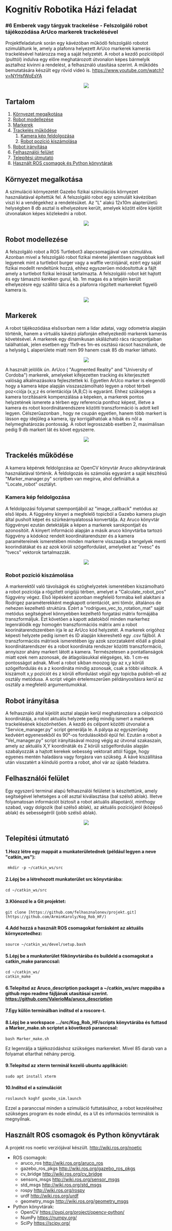 # Kognitív Robotika Házi feladat
### #6 Emberek vagy tárgyak trackelése - Felszolgáló robot tájékozódása ArUco markerek trackelésével

Projektfeladatunk során egy kávézóban működő felszolgáló robotot szimuláltunk le, amely a plafonra helyezett ArUco markerek kamerás trackelésével határozza meg a saját helyzetét.
A robot a kezdő pozícióbpól (pulttól) indulva egy előre meghatározott útvonalon képes bármelyik asztalhoz kivinni a rendelést, a felhasználó utasítása szerint.
A működés bemutatására készült egy rövid videó is. https://www.youtube.com/watch?v=NYHsfWoEsYA

<p align="center">
    <img src="https://github.com/ArminKaroly/Kog_Rob_HF/assets/62290156/f2d3371b-8f5e-4245-813c-51998d0a91f2">
<p>

## Tartalom
1. [Környezet megalkotása](#elsofejezet)
2. [Robot modellezése](#masodikfejezet)
3. [Markerek](#harmadikfejezet)
4. [Trackelés működése](#negyedikfejezet)
    1. [Kamera kép feldolgozása](#negypontegy)
    2. [Robot pozíció kiszámolása](#negypontketto)
5. [Robot irányítása](#otodikfejezet)
6. [Felhasználói felület](#hatodikfejezet)
7. [Telepítési útmutató](#hetedikfejezet)
8. [Használt ROS csomagok és Python könyvtárak](#nyolcadikfejezet)


## Környezet megalkotása <a name="elsofejezet"></a>
A szimuláció környezetét Gazebo fizikai szimulációs környezet használatával építettük fel. A felszolgáló robot egy szimulált kávézóban viszi ki a vendégekhez a rendelésüket. Az "L" alakú 12x10m alapterületű helységben 8 db asztal is elhelyezésre került, amelyek között előre kijelölt útvonalakon képes közlekedni a robot.

<p align="center">
    <img src="https://github.com/ArminKaroly/Kog_Rob_HF/assets/62290156/c7d2cf61-4561-481f-87a4-a3d438ab5890">
<p>


## Robot modellezése <a name="masodikfejezet"></a>
A felszolgáló robot a ROS Turtlebot3 alapcsomagjával van szimulálva. Azonban mivel a felszolgáló robot fizikai méretei jelentősen nagyobbak kell legyenek mint a turtlebot burger vagy a waffle verziójánál, ezért egy saját fizikai modellt rendeltünk hozzá, ehhez egyszerűen módosítottuk a fájlt amely a turtlebot fizikai leírását tartalmazta. A felszolgáló robot két hajtott és egy támasztó keréken gurul, kb. 1m magas és a tetején került elhelyezésre egy szállító tálca és a plafonra rögzített markereket figyelő kamera is.

<p align="center">
    <img src="https://github.com/ArminKaroly/Kog_Rob_HF/assets/62290156/f681785d-afca-453d-98ca-b84f09fae1a9">
<p>


## Markerek <a name="harmadikfejezet"></a>
A robot tájékozódása elsősorban nem a lidar adatai, vagy odometria alapján történik, hanem a virtuális kávézó plafonján elhelyezkedő markerek kamerás követésével. A markerek egy dinamikusan skálázható rács rácspontjaiban találhatóak, jelen esetben egy 11x9-es 1m-es osztású rácsot használunk, de a helység L alaperülete miatt nem 99 hanem csak 85 db marker látható. 

<p align="center">
    <img src="https://github.com/ArminKaroly/Kog_Rob_HF/assets/62290156/09463c9f-b0d4-4140-a276-3cde40c9ce83">
<p>

A használt jelölők ún. ArUco ( "Augmented Reality" and "University of Cordoba") markerek, amelyeket kifejezetten tracking és kiterjesztett valóság alkalmazásokra fejlesztettek ki. Egyetlen ArUco marker is elegendő hogy a kamera képe alapján visszaszámolható legyen a robot térbeli poz<ciója (x,y,z és orientációja (A,B,C) is egyaránt. Ehhez szükséges a kamera torzításaink kompenzálása a képeken, a markerek pontos helyzetének ismerete a térben egy referencia ponthoz képest, illetve a kamera és robot koordinátarendszere közötti transzformáció is adott kell legyen. Célszerűazonban , hogy ne csupán egyetlen, hanem több markert is lásson egy idejűleg a kamera, így korrigálhatóak a hibák és nől a helymeghatározás pontosság. A robot legrosszabb esetben 2, maximálisan pedig 9 db markert lát és követ egyszerre.

<p align="center">
    <img src="https://github.com/ArminKaroly/Kog_Rob_HF/assets/62290156/677a3b74-c12d-48dd-a2e9-cedb970d6d17">
<p>
       
## Trackelés működése <a name="negyedikfejezet"></a>
A kamera képének feldolgozása az OpenCV könyvtár Aruco alkönyvtárának használatával történik. A feldolgozás és számolás egyaránt a saját készítésű "Marker_manager.py" scriptben van megírva, ahol definiáltuk a "Locate_robot" osztályt.
    
 ### Kamera kép feldolgozása <a name="negypontegy"></a>
 A feldolgozási folyamat szempontjából az "image_callback" metódus az első lépés. A függvény kinyeri a megfelelő topicból a Gazebo kamera plugin által pusholt képet és szürkeárnyalatossá konvertálja. Az Aruco könyvtár függvényei ezután detektálják a képen a markerek sarokpontjait és azonosítóit. A kinyert információ alapján a másik aruco könyvtárba tartozó függvény a kódokoz rendelt koordinátarendszer és a kamera paramétereinek ismeretében minden markerre visszaadja a tengelyek menti koorindiátákat és az azok körüli szögelfordulást, amelyeket az "rvesc" és "tvecs" vektorok tartalmazzák.
  
<p align="center">
    <img src="https://github.com/ArminKaroly/Kog_Rob_HF/assets/62290156/9e147885-59f2-42ea-9d9e-a0ddf2bb16ff">
<p>
     
### Robot pozíció kiszámolása <a name="negypontketto"></a>
 A markerektől való távolságok és szöghelyzetek ismeretében kiszámolható a robot pozíciója a rögzített origójú térben, amelyet a "Calculate_robot_pos" függvény végez. Első lépésként azonban megfelelő formába kell alakítani a Rodrigez paraméterekként megkapott orientációt, ami tömör, általános de nehezen kezelhető struktúra. Ezért a "rodrigues_vec_to_rotation_mat" saját metódus segítségével könnyebben kezelhető forgatási mátrix formájába transzformáljuk.
   Ezt követően a kapott adatokból minden markerhez legenrálódik egy homogén transzformációs mátrix ami a robot koorinátarendszerében írja le az ArUco kód helyzetét. A markerek origóhoz képesti helyzete pedig ismert és ID alapján kikereshető egy .csv fájlból. A transzformációs mátrixok ismeretében így azok szorzataként előáll a global koordinátarendszer és a robot koordináta rendszer közötti transzformáció, annyiszor ahány markert látott a kamera. Természetesen a pontatlanságok miatt ezek nem azonosak, de átlagolásukkal elégséges, kb. 1 cm-es pontosságot adnak. Mivel a robot síkban moozog így az x,y körüli szögelfordulás és a z koordináta mindig azonosak, csak a többi változik.
    A kiszámolt x,y pozíciót és z körüli elfordulást végül egy topicba publish-eli az osztály metódusa. A script végén értelemszerűen példányosításra kerül az osztály a megfelelő argumentumokkal.
    
## Robot irányítása <a name="otodikfejezet"></a>
A felhasználó által kijelölt asztal alapján kerül meghatározásra a célpozíció koordinátája, a robot aktuális helyzete pedig mindig ismert a markerek trackelésének köszönhetően. A kezdő és célpont közötti útvonalat a "Service_manager.py" script generálja le. A pályqa az egyszerűség kedvéért egyenesekből és 90°-os fordulásokból épül fel. Ezután a robot a "Vel_manager.py" script irányításával mozog végig az útvonal szakaszain, amely az aktuális X,Y koordináták és Z körüli szögelfordulás alapján szabályozzák a hajtott kerekek sebesség vektorait attól függe, hogy egyenes mentén haladásra vagy forgásra van szükség. A kávé kiszállítása után visszatért a kiinduló pontra a robot, ahol vár az újabb feladatra.
    
## Felhasználói felület <a name="hatodikfejezet"></a>
Egy egyszerű terminal alapú felhasználói felületet is készítettünk, amely segítségével lehetséges a cél asztal kiválasztása (bal szélső ablak). Illetve folyamatosan információt biztosít a robot aktuális állapotáról, minthogy szabad, vagy dolgozik (bal szélső ablak), az aktuális pozíciójáról (középső ablak) és sebességéről (jobb szélső ablak).
    
<p align="center">
    <img src="https://github.com/ArminKaroly/Kog_Rob_HF/assets/62290156/570cc137-74dc-4420-8d38-42cafea2b2d0">
<p>
    
## Telepítési útmutató <a name="hetedikfejezet"></a>

#### 1.Hozz létre egy mappát a munkaterületednek (például legyen a neve "catkin_ws"):

     mkdir -p ~/catkin_ws/src

#### 2.Lépj be a létrehozott munkaterület src könyvtárába:

    cd ~/catkin_ws/src

#### 3.Klónozd le a Git projektet:

    git clone [https://github.com/felhasznalonev/projekt.git](https://github.com/ArminKaroly/Kog_Rob_HF/)
    
#### 4.Add hozzá a használt ROS csomagokat forrásként az aktuális környezetedhez:

    source ~/catkin_ws/devel/setup.bash

#### 5.Lépj be a munkaterület főkönyvtárába és buildeld a csomagokat a catkin_make paranccsal:

    cd ~/catkin_ws/
    catkin_make

#### 6.Telepítsd az Aruco_description packaget a ~/catkin_ws/src mappába a github repo readme fájljának utasításai szerint. https://github.com/ValerioMa/aruco_description
    
#### 7.Egy külön terminálban indítsd el a roscore-t.
    
#### 8.Lépj be a workspace .../src/Kog_Rob_HF/scripts könyvtárába és futtasd a Marker_make.sh scriptet a következő paranccsal:

    bash Marker_make.sh
    
Ez legenrálja a tájékozódáshoz szükséges markereket. Mivel 85 darab van a folyamat eltarthat néhány percig.
    
#### 9.Telepítsd az xterm terminál kezelő ubuntu applikációt:
    
    sudo apt install xterm
    
#### 10.Indítsd el a szimulációt

    roslaunch koghf gazebo_sim.launch
    
Ezzel a paranccsal minden a szimuláció futtatásához, a robot kezeléséhez szükséges program és node elindul, és a UI és információs terminálok is megnyílnak.
    

## Használt ROS csomagok és Python könyvtárak <a name="nyolcadikfejezet"></a>
A projekt ros noetic verziójával készült. http://wiki.ros.org/noetic
* ROS csomagok:
    * aruco_ros http://wiki.ros.org/aruco_ros
    * gazebo_ros_pkgs http://wiki.ros.org/gazebo_ros_pkgs
    * cv_bridge http://wiki.ros.org/cv_bridge
    * sensors_msgs http://wiki.ros.org/sensor_msgs
    * std_msgs http://wiki.ros.org/std_msgs
    * rospy http://wiki.ros.org/rospy
    * urdf http://wiki.ros.org/urdf
    * geometry_msgs http://wiki.ros.org/geometry_msgs
* Python könyvtárak:
    * OpenCV https://pypi.org/project/opencv-python/
    * NumPy https://numpy.org/
    * SciPy https://scipy.org/
    
